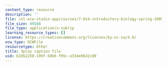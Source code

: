 ```yaml
---
content_type: resource
description: ''
file: /ol-ocw-studio-app/courses/7-014-introductory-biology-spring-2005/b2d52250199f5866f95ce334e0632c89_3zJI3dYB7gc.srt
file_size: 49168
file_type: application/x-subrip
learning_resource_types: []
license: https://creativecommons.org/licenses/by-nc-sa/4.0/
ocw_type: OCWFile
resourcetype: Other
title: 3play caption file
uid: b2d52250-199f-5866-f95c-e334e0632c89
---
```

